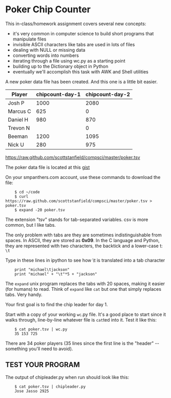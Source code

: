 # Poker Chip Counter

This in-class/homework assignment covers several new concepts:

- it's very common in computer science to build short programs that manipulate files
- invisible ASCII characters like tabs are used in lots of files
- dealing with NULL or missing data
- converting words into numbers
- iterating through a file using wc.py as a starting point
- building up to the Dictionary object in Python
- eventually we'll accomplish this task with AWK and Shell utilities

A new poker data file has been created. And this one is a little bit easier. 

|Player  |chipcount-day-1  |chipcount-day-2  |
|--------|-----------------|-----------------|
|Josh P  |1000             |2080             |
|Marcus C|625              |0                |
|Daniel H|980              |870              |
|Trevon N|                 |0                |
|Beeman  |1200             |1095             |
|Nick U  |280              |975              |

https://raw.github.com/scottstanfield/compsci/master/poker.tsv

The poker data file is located at this [gist](https://raw.github.com/scottstanfield/compsci/master/poker.tsv)

On your smpanthers.com account, use these commands to download the file:

        $ cd ~/code
        $ curl https://raw.github.com/scottstanfield/compsci/master/poker.tsv > poker.tsv
        $ expand -20 poker.tsv

The extension "tsv" stands for tab-separated variables. csv is more common, but 
I like tabs.

The only problem with tabs are they are sometimes indistinguishable from spaces. 
In ASCII, they are stored as **0x09**. In the C language and Python, they are 
represented with two characters, the backtick and a lower-case t: `\t`

Type in these lines in ipython to see how \t is translated into a tab character

        print "michael\tjackson"
        print "michael" + "\t"*5 + "jackson"


The `expand` unix program replaces the tabs with 20 spaces, making it easier (for humans) to read.
Think of `expand` like `cat` but one that simply replaces tabs. Very handy.

Your first goal is to find the chip leader for day 1. 

Start with a copy of your working `wc`.py file. It's a good place to start since it walks through, line-by-line whatever file is `cat`ted into it. Test it like this:

        $ cat poker.tsv | wc.py
        35 153 725

There are 34 poker players (35 lines since the first line is the "header" -- something you'll need to avoid).

## TEST YOUR PROGRAM
The output of chipleader.py when run should look like this:

		$ cat poker.tsv | chipleader.py
		Jose Jasso 2925



